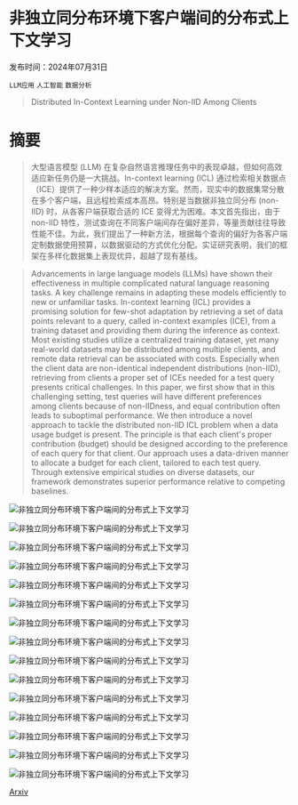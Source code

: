 # 非独立同分布环境下客户端间的分布式上下文学习

发布时间：2024年07月31日

`LLM应用` `人工智能` `数据分析`

> Distributed In-Context Learning under Non-IID Among Clients

# 摘要

> 大型语言模型 (LLM) 在复杂自然语言推理任务中的表现卓越，但如何高效适应新任务仍是一大挑战。In-context learning (ICL) 通过检索相关数据点（ICE）提供了一种少样本适应的解决方案。然而，现实中的数据集常分散在多个客户端，且远程检索成本高昂。特别是当数据非独立同分布 (non-IID) 时，从各客户端获取合适的 ICE 变得尤为困难。本文首先指出，由于 non-IID 特性，测试查询在不同客户端间存在偏好差异，等量贡献往往导致性能不佳。为此，我们提出了一种新方法，根据每个查询的偏好为各客户端定制数据使用预算，以数据驱动的方式优化分配。实证研究表明，我们的框架在多样化数据集上表现优异，超越了现有基线。

> Advancements in large language models (LLMs) have shown their effectiveness in multiple complicated natural language reasoning tasks. A key challenge remains in adapting these models efficiently to new or unfamiliar tasks. In-context learning (ICL) provides a promising solution for few-shot adaptation by retrieving a set of data points relevant to a query, called in-context examples (ICE), from a training dataset and providing them during the inference as context. Most existing studies utilize a centralized training dataset, yet many real-world datasets may be distributed among multiple clients, and remote data retrieval can be associated with costs. Especially when the client data are non-identical independent distributions (non-IID), retrieving from clients a proper set of ICEs needed for a test query presents critical challenges. In this paper, we first show that in this challenging setting, test queries will have different preferences among clients because of non-IIDness, and equal contribution often leads to suboptimal performance. We then introduce a novel approach to tackle the distributed non-IID ICL problem when a data usage budget is present. The principle is that each client's proper contribution (budget) should be designed according to the preference of each query for that client. Our approach uses a data-driven manner to allocate a budget for each client, tailored to each test query. Through extensive empirical studies on diverse datasets, our framework demonstrates superior performance relative to competing baselines.

![非独立同分布环境下客户端间的分布式上下文学习](../../../paper_images/2408.00144/x1.png)

![非独立同分布环境下客户端间的分布式上下文学习](../../../paper_images/2408.00144/x2.png)

![非独立同分布环境下客户端间的分布式上下文学习](../../../paper_images/2408.00144/x3.png)

![非独立同分布环境下客户端间的分布式上下文学习](../../../paper_images/2408.00144/x4.png)

![非独立同分布环境下客户端间的分布式上下文学习](../../../paper_images/2408.00144/x5.png)

![非独立同分布环境下客户端间的分布式上下文学习](../../../paper_images/2408.00144/x6.png)

![非独立同分布环境下客户端间的分布式上下文学习](../../../paper_images/2408.00144/x7.png)

![非独立同分布环境下客户端间的分布式上下文学习](../../../paper_images/2408.00144/x8.png)

![非独立同分布环境下客户端间的分布式上下文学习](../../../paper_images/2408.00144/x9.png)

![非独立同分布环境下客户端间的分布式上下文学习](../../../paper_images/2408.00144/x10.png)

![非独立同分布环境下客户端间的分布式上下文学习](../../../paper_images/2408.00144/x11.png)

![非独立同分布环境下客户端间的分布式上下文学习](../../../paper_images/2408.00144/x12.png)

![非独立同分布环境下客户端间的分布式上下文学习](../../../paper_images/2408.00144/x13.png)

![非独立同分布环境下客户端间的分布式上下文学习](../../../paper_images/2408.00144/x14.png)

![非独立同分布环境下客户端间的分布式上下文学习](../../../paper_images/2408.00144/x15.png)

[Arxiv](https://arxiv.org/abs/2408.00144)